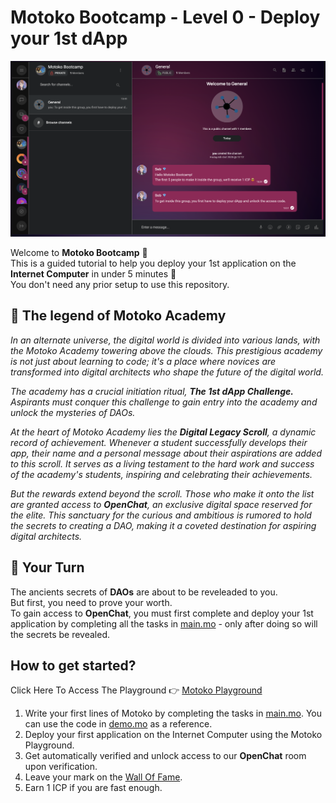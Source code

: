 # Motoko Bootcamp - Level 0 - Deploy your 1st dApp

![OpenChat](https://raw.githubusercontent.com/Code-and-State/deploy-first-dapp/main/assets/home/chat_icp.png)

Welcome to **Motoko Bootcamp** 👋 <br/>
This is a guided tutorial to help you deploy your 1st application on the **Internet Computer** in under 5 minutes 🤯 <br/>
You don't need any prior setup to use this repository.

## 📜 The legend of Motoko Academy

_In an alternate universe, the digital world is divided into various lands, with the Motoko Academy towering above the clouds. This prestigious academy is not just about learning to code; it's a place where novices are transformed into digital architects who shape the future of the digital world._

_The academy has a crucial initiation ritual, **The 1st dApp Challenge.** Aspirants must conquer this challenge to gain entry into the academy and unlock the mysteries of DAOs._

_At the heart of Motoko Academy lies the **Digital Legacy Scroll**, a dynamic record of achievement. Whenever a student successfully develops their app, their name and a personal message about their aspirations are added to this scroll. It serves as a living testament to the hard work and success of the academy's students, inspiring and celebrating their achievements._

_But the rewards extend beyond the scroll. Those who make it onto the list are granted access to **OpenChat**, an exclusive digital space reserved for the elite. This sanctuary for the curious and ambitious is rumored to hold the secrets to creating a DAO, making it a coveted destination for aspiring digital architects._

## 🎯 Your Turn

The ancients secrets of **DAOs** are about to be reveleaded to you. <br/>
But first, you need to prove your worth.  
To gain access to **OpenChat**, you must first complete and deploy your 1st application by completing all the tasks in [main.mo](src/main.mo) - only after doing so will the secrets be revealed.

## How to get started?

Click Here To Access The Playground 👉 [Motoko Playground](https://m7sm4-2iaaa-aaaab-qabra-cai.raw.ic0.app/?tag=1310704179)

1. Write your first lines of Motoko by completing the tasks in [main.mo](src/main.mo). You can use the code in [demo.mo](src/demo.mo) as a reference.
2. Deploy your first application on the Internet Computer using the Motoko Playground.
3. Get automatically verified and unlock access to our **OpenChat** room upon verification.
4. Leave your mark on the [Wall Of Fame](https://aki3l-syaaa-aaaaj-qa23q-cai.icp0.io/).
5. Earn 1 ICP if you are fast enough.
